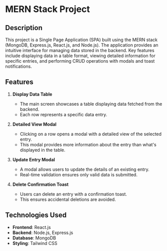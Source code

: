 # MERN Stack Project

## Description
This project is a Single Page Application (SPA) built using the MERN stack (MongoDB, Express.js, React.js, and Node.js). The application provides an intuitive interface for managing data stored in the backend. Key features include displaying data in a table format, viewing detailed information for specific entries, and performing CRUD operations with modals and toast notifications.

## Features
1. **Display Data Table**  
   - The main screen showcases a table displaying data fetched from the backend.
   - Each row represents a specific data entry.

2. **Detailed View Modal**  
   - Clicking on a row opens a modal with a detailed view of the selected entry.
   - This modal provides more information about the entry than what's displayed in the table.

3. **Update Entry Modal**  
   - A modal allows users to update the details of an existing entry.
   - Real-time validation ensures only valid data is submitted.

4. **Delete Confirmation Toast**  
   - Users can delete an entry with a confirmation toast.
   - This ensures accidental deletions are avoided.

## Technologies Used
- **Frontend**: React.js
- **Backend**: Node.js, Express.js
- **Database**: MongoDB
- **Styling**:  Tailwind CSS


